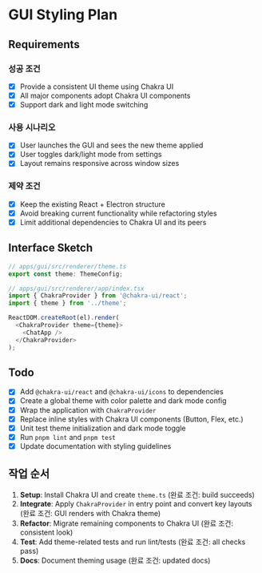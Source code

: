 # GUI Styling Plan

## Requirements

### 성공 조건

- [x] Provide a consistent UI theme using Chakra UI
- [x] All major components adopt Chakra UI components
- [x] Support dark and light mode switching

### 사용 시나리오

- [x] User launches the GUI and sees the new theme applied
- [x] User toggles dark/light mode from settings
- [x] Layout remains responsive across window sizes

### 제약 조건

- [x] Keep the existing React + Electron structure
- [x] Avoid breaking current functionality while refactoring styles
- [x] Limit additional dependencies to Chakra UI and its peers

## Interface Sketch

```typescript
// apps/gui/src/renderer/theme.ts
export const theme: ThemeConfig;

// apps/gui/src/renderer/app/index.tsx
import { ChakraProvider } from '@chakra-ui/react';
import { theme } from '../theme';

ReactDOM.createRoot(el).render(
  <ChakraProvider theme={theme}>
    <ChatApp />
  </ChakraProvider>
);
```

## Todo

- [x] Add `@chakra-ui/react` and `@chakra-ui/icons` to dependencies
- [x] Create a global theme with color palette and dark mode config
- [x] Wrap the application with `ChakraProvider`
- [x] Replace inline styles with Chakra UI components (Button, Flex, etc.)
- [x] Unit test theme initialization and dark mode toggle
- [x] Run `pnpm lint` and `pnpm test`
- [x] Update documentation with styling guidelines

## 작업 순서

1. **Setup**: Install Chakra UI and create `theme.ts` (완료 조건: build succeeds)
2. **Integrate**: Apply `ChakraProvider` in entry point and convert key layouts (완료 조건: GUI renders with Chakra theme)
3. **Refactor**: Migrate remaining components to Chakra UI (완료 조건: consistent look)
4. **Test**: Add theme-related tests and run lint/tests (완료 조건: all checks pass)
5. **Docs**: Document theming usage (완료 조건: updated docs)
